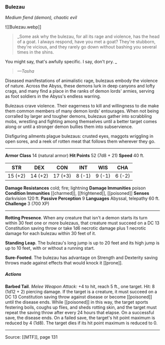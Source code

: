 ### Bulezau
_Medium fiend (demon), chaotic evil_

![[Bulezau.webp]]

> _Some ask why the bulezau, for all its rage and violence, has the head of a goat. I always respond, have you met a goat? They're stubborn, they're vicious, and they rarely go down without bashing you several times in the shins.

You might say, that's awfully specific. I say, don't pry.
_
> _—Tasha_

Diseased manifestations of animalistic rage, bulezaus embody the violence of nature. Across the Abyss, these demons lurk in deep canyons and lofty crags, and many find a place in the ranks of demon lords' armies, serving as foot soldiers in the Abyss's endless warring.

Bulezaus crave violence. Their eagerness to kill and willingness to die make them common members of many demon lords' entourages. When not being corralled by larger and tougher demons, bulezaus gather into scrabbling mobs, wrestling and fighting among themselves until a better target comes along or until a stronger demon bullies them into subservience.

Disfiguring ailments plague bulezaus: crusted eyes, maggots wriggling in open sores, and a reek of rotten meat that follows them wherever they go.



---

**Armor Class** 14 (natural armor)
**Hit Points** 52 (7d8 + 21)
**Speed** 40 ft.

| STR     | DEX     | CON     | INT     | WIS     | CHA     |
|---------|---------|---------|---------|---------|---------|
| 15 (+2) | 14 (+2) | 17 (+3) | 8 (-1) | 9 (-1) | 6 (-2) |

**Damage Resistances** cold; fire; lightning
**Damage Immunities** poison
**Condition Immunities** [[charmed]], [[frightened]], [[poisoned]]
**Senses** darkvision 120 ft.
**Passive Perception** 9
**Languages** Abyssal, telepathy 60 ft.
**Challenge** 3 (700 XP)

---

**Rotting Presence**. When any creature that isn't a demon starts its turn within 30 feet one or more bulezaus, that creature must succeed on a DC 13 Constitution saving throw or take 1d6 necrotic damage plus 1 necrotic damage for each bulezau within 30 feet of it.

**Standing Leap**. The bulezau's long jump is up to 20 feet and its high jump is up to 10 feet, with or without a running start.

**Sure-Footed**. The bulezau has advantage on Strength and Dexterity saving throws made against effects that would knock it [[prone]].

##### Actions
**Barbed Tail**. _Melee Weapon Attack:_ +4 to hit, reach 5 ft., one target. Hit: 8 (1d12 + 2) piercing damage. If the target is a creature, it must succeed on a DC 13 Constitution saving throw against disease or become [[poisoned]] until the disease ends. While [[poisoned]] in this way, the target sports festering boils, coughs up flies, and sheds rotting skin, and the target must repeat the saving throw after every 24 hours that elapse. On a successful save, the disease ends. On a failed save, the target's hit point maximum is reduced by 4 (1d8). The target dies if its hit point maximum is reduced to 0.


---

Source: [[MTF]], page 131